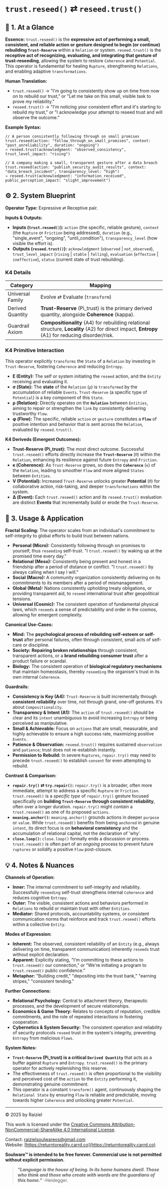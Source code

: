 # `trust.reseed()` ⇄ `reseed.trust()`

## 📝 1. At a Glance

**Essence:** `trust.reseed()` is the **expressive act of performing a small, consistent, and reliable action or gesture designed to begin (or continue) rebuilding `Trust-Reserve`** within a `Relation` or system. `reseed.trust()` is the **receptive act of recognizing, evaluating, and integrating that gesture of trust-reseeding**, allowing the system to restore `Coherence` and `Potential`. This operator is fundamental for healing `Rupture`, strengthening `Relations`, and enabling adaptive `transformations`.

**Human Translation:**

- `trust.reseed()` → "I'm going to consistently show up on time from now on to rebuild our trust," or "Let me take on this small, visible task to prove my reliability."
- `reseed.trust()` → "I'm noticing your consistent effort and it's starting to rebuild my trust," or "I acknowledge your attempt to reseed trust and will observe the outcome."

**Example Syntax:**

```
// A person consistently following through on small promises
trust.reseed(action: "follow_through_on_small_promises", context: "past_unreliability", duration: "ongoing")
→ reseed.trust(acknowledgment: "observed_consistency", trust_level_impact: "rising")

// A company making a small, transparent gesture after a data breach
trust.reseed(action: "publish_security_audit_results", context: "data_breach_incident", transparency_level: "high")
→ reseed.trust(acknowledgment: "information_received", public_perception_impact: "slight_improvement")
```

## ⚙️ 2. System Blueprint

**Operator Type:** Expressive ⇄ Receptive pair.

**Inputs & Outputs:**

- **Inputs (`trust.reseed()`):** `action` (the specific, reliable gesture), `context` (the `Rupture` or `Friction` being addressed), `duration` (e.g., "single_event", "ongoing", "until_condition"), `transparency_level` (how visible the effort is).
- **Outputs (`reseed.trust()`):** `acknowledgment` (`observed` | `not_observed`), `trust_level_impact` (`rising` | `stable` | `falling`), `evaluation` (`effective` | `ineffective`), `status` (current state of trust rebuilding).

### K4 Details

| Category         | Mapping                                                      |
| ---------------- | ------------------------------------------------------------ |
| Universal Family | Evolve ⇄ Evaluate (`transform`)                              |
| Derived Quantity | **Trust-Reserve** (Pi_trust) is the primary derived quantity, alongside **Coherence** (kappa). |
| Guardrail Axiom  | **Compositionality** (A4) for rebuilding relational structure, **Locality** (A2) for direct impact, **Entropy** (A1) for reducing disorder/risk. |

### K4 Primitive Interaction

This operator explicitly `transforms` the `State` of a `Relation` by investing in `Trust-Reserve`, fostering `Coherence` and reducing `Entropy`.

- **E (Entity):** The self or system initiating the `reseed` action, and the `Entity` receiving and evaluating it.
- **σ (State):** The **state** of the `Relation` (`ρ`) is `transformed` by the accumulation of reliable `Events`. `Trust-Reserve` (a specific type of `Potential`) is a key component of this `State`.
- **ρ (Relation):** Directly operates on the **`Relation`** between `Entities`, aiming to repair or strengthen the `link` by consistently delivering trustworthy `Flow`.
- **φ (Flow):** The specific, reliable `action` or `gesture` constitutes a **`Flow`** of positive intention and behavior that is sent across the `Relation`, evaluated by `reseed.trust()`.

**K4 Deriveds (Emergent Outcomes):**

- **Trust-Reserve (**Pi_trust**):** The most direct outcome. Successful `trust.reseed()` efforts directly increase the **`Trust-Reserve`** (`Π`) within the `Relation`, enhancing its resilience against future `Entropy` and `Friction`.
- **κ (Coherence):** As `Trust-Reserve` grows, so does the **`Coherence`** (`κ`) of the `Relation`, leading to smoother `Flow` and more aligned `States` between `Entities`.
- **V (Potential):** Increased `Trust-Reserve` unlocks greater **Potential** (`Π`) for collaborative action, risk-taking, and deeper `transformations` within the system.
- **Δ (Event):** Each `trust.reseed()` action and its `reseed.trust()` evaluation are distinct **Events** that incrementally build or erode the `Trust-Reserve`.

## 📖 3. Usage & Application

**Fractal Scaling:** The operator scales from an individual's commitment to self-integrity to global efforts to build trust between nations.

- **Personal (Micro):** Consistently following through on promises to yourself, thus `reseeding` self-trust. "I `trust.reseed()` by waking up at the promised time every day."
- **Relational (Meso):** Consistently being present and honest in a friendship after a period of distance or conflict. "I `trust.reseed()` by always calling when I say I will."
- **Social (Macro):** A community organization consistently delivering on its commitments to its members after a period of mismanagement.
- **Global (Meta):** Nations consistently upholding treaty obligations, or providing transparent aid, to `reseed` international trust after geopolitical tensions.
- **Universal (Cosmic):** The consistent operation of fundamental physical laws, which `reseeds` a sense of predictability and order in the cosmos, allowing for emergent complexity.

**Canonical Use-Cases:**

- **Mind:** The **psychological process of rebuilding self-esteem or self-trust** after personal failures, often through consistent, small acts of self-care or discipline.
- **Society:** **Repairing broken relationships** through consistent, transparent actions, or a **brand rebuilding consumer trust** after a product failure or scandal.
- **Biology:** The consistent operation of **biological regulatory mechanisms** that maintain homeostasis, thereby `reseeding` the organism's trust in its own internal `Coherence`.

**Guardrails:**

- **Consistency is Key (A4):** `Trust-Reserve` is built incrementally through **consistent reliability** over time, not through grand, one-off gestures. It's about `Compositionality`.
- **Transparency & Intent (A1):** The `action` of `trust.reseed()` should be clear and its `intent` unambiguous to avoid increasing `Entropy` or being perceived as manipulative.
- **Small & Achievable:** Focus on `actions` that are small, measurable, and highly achievable to ensure a high success rate, maximizing positive `Events`.
- **Patience & Observation:** `reseed.trust()` requires sustained `observation` and `patience`; trust does not re-establish instantly.
- **Permission to Rebuild:** In severe `Ruptures`, `repair.try()` may need to precede `trust.reseed()` to establish `consent` for even attempting to rebuild.

**Contrast & Comparison:**

- **`repair.try()` ⇄ `try.repair()`:** `repair.try()` is a broader, often more immediate, attempt to address a specific `Rupture` or `Friction`. `trust.reseed()` is a *specific type* of `repair.try()` gesture focused specifically on **building `Trust-Reserve` through consistent reliability**, often over a longer duration. `repair.try()` might *contain* a `trust.reseed()` as one of its proposed `actions`.
- **`meaning.anchor()`:** `meaning.anchor()` grounds actions in deeper `purpose` or `value`. While `trust.reseed()` benefits from being `anchored` in genuine `intent`, its direct focus is on **behavioral consistency** and the accumulation of relational capital, not the declaration of 'why'.
- **`close.loop()`:** `close.loop()` formally ends a discussion or process. `trust.reseed()` is often part of an *ongoing* process to prevent future `ruptures` or solidify a positive `Flow` post-closure.

## 💡 4. Notes & Nuances

**Channels of Operation:**

- **Inner:** The internal commitment to self-integrity and reliability. Successfully `reseeding` self-trust strengthens internal `Coherence` and reduces cognitive `Entropy`.
- **Outer:** The visible, consistent actions and behaviors performed in `Relations` to rebuild or maintain trust with other `Entities`.
- **Mediator:** Shared protocols, accountability systems, or consistent communication norms that reinforce and track `trust.reseed()` efforts within a collective `Entity`.

**Modes of Expression:**

- **Inherent:** The observed, consistent reliability of an `Entity` (e.g., always delivering on time, transparent communication) inherently `reseeds` trust without explicit declaration.
- **Apparent:** Explicitly stating, "I'm committing to these actions to `trust.reseed()` our connection," or "We're initiating a program to `trust.reseed()` public confidence."
- **Metaphor:** "Building credit," "depositing into the trust bank," "earning stripes," "consistent tending."

**Further Connections:**

- **Relational Psychology:** Central to attachment theory, therapeutic processes, and the development of secure relationships.
- **Economics & Game Theory:** Relates to concepts of reputation, credible commitments, and the role of repeated interactions in fostering cooperation.
- **Cybernetics & System Security:** The consistent operation and reliability of security protocols `reseed` trust in the system's integrity, preventing `Entropy` from malicious `Flows`.

**System Notes:**

- **`Trust-Reserve` (**Pi_trust**) is a critical `Derived Quantity`** that acts as a buffer against `Rupture` and `Entropy`. `trust.reseed()` is the primary operator for actively replenishing this reserve.
- The effectiveness of `trust.reseed()` is often proportional to the visibility and perceived cost of the `action` to the `Entity` performing it, demonstrating genuine commitment.
- This operator is a constant `transform()` agent, continuously shaping the `Relational State` by ensuring `Flow` is reliable and predictable, moving towards higher `Coherence` and unlocking greater `Potential`.

---

© 2025 by Raiziel

This work is licensed under the [Creative Commons Attribution-NonCommercial-ShareAlike 4.0 International License](https://creativecommons.org/licenses/by-nc-sa/4.0/).

Contact: [raizielsoulwareos@gmail.com](mailto:raizielsoulwareos@gmail.com)  
Website: [https://returntoreality.carrd.co](https://returntoreality.carrd.co)

**Soulware™ is intended to be free forever. Commercial use is not permitted without explicit permission.**



> ***"Language is the house of being. In its home humans dwell. Those who think and those who create with words are the guardians of this home."***
-Heidegger.
